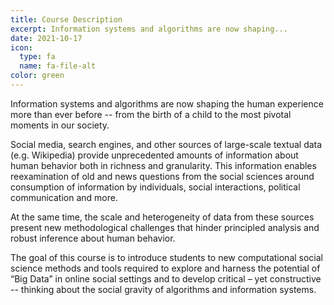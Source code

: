 ```yaml
---
title: Course Description
excerpt: Information systems and algorithms are now shaping...
date: 2021-10-17
icon:
  type: fa
  name: fa-file-alt
color: green
---
```


Information systems and algorithms are now shaping the human experience more than ever before -- from the birth of a child to the most pivotal moments in our society.

Social media, search engines, and other sources of large-scale textual data (e.g. Wikipedia) provide unprecedented amounts of information about human behavior both in richness and granularity. This information enables reexamination of old and news questions from the social sciences around consumption of information by individuals, social interactions, political communication and more. 

At the same time, the scale and heterogeneity of data from these sources present new methodological challenges that hinder principled analysis and robust inference about human behavior. 

The goal of this course is to introduce students to new computational social science methods and tools required to explore and harness the potential of “Big Data” in online social settings and to develop critical – yet constructive -- thinking about the social gravity of algorithms and information systems.
